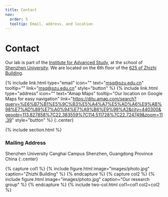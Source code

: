 ```yaml
---
title: Contact
nav:
  order: 5
  tooltip: Email, address, and location
---
```


# <i class="fas fa-envelope"></i>Contact

Our lab is part of the [Institute for Advanced Study](), at the school of [Shenzhen University]().
We are located on the 6th floor of the [625 of Zhizhi Building]().

{%
  include link.html
  type="email"
  icon=""
  text="msq@szu.edu.cn"
  tooltip=""
  link="msq@szu.edu.cn"
  style="button"
%}
{%
  include link.html
  type="address"
  icon=""
  text="Amap Maps"
  tooltip="Our location on Google Maps for easy navigation"
  link="https://ditu.amap.com/search?query=%E6%B7%B1%E5%9C%B3%E5%A4%A7%E5%AD%A6%E9%AB%98%E7%AD%89%E7%A0%94%E7%A9%B6%E9%99%A2&city=440300&geoobj=113.827858%7C22.383559%7C114.511728%7C22.724749&zoom=11.39"
  style="button"
%}
{:.center}

{% include section.html %}

### <i class="fas fa-mail-bulk"></i>Mailing Address

Shenzhen University Canghai Campus 
Shenzhen, Guangdong Province
China
{:.center}

{% capture col1 %}
{%
  include figure.html
  image="images/photo.jpg"
  caption="Zhizhi Building"
%}
{% endcapture %}
{% capture col2 %}
{%
  include figure.html
  image="images/photo.jpg"
  caption="Our research group"
%}
{% endcapture %}
{% include two-col.html col1=col1 col2=col2 %}
